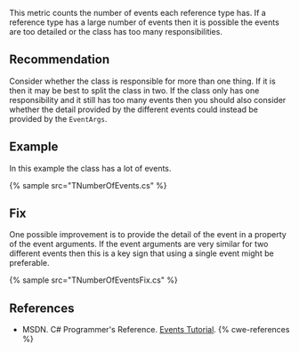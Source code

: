 This metric counts the number of events each reference type has. If a reference type has a large number of events then it is possible the events are too detailed or the class has too many responsibilities.


## Recommendation
Consider whether the class is responsible for more than one thing. If it is then it may be best to split the class in two. If the class only has one responsibility and it still has too many events then you should also consider whether the detail provided by the different events could instead be provided by the `EventArgs`.


## Example
In this example the class has a lot of events.

{% sample src="TNumberOfEvents.cs" %}

## Fix
One possible improvement is to provide the detail of the event in a property of the event arguments. If the event arguments are very similar for two different events then this is a key sign that using a single event might be preferable.

{% sample src="TNumberOfEventsFix.cs" %}

## References
* MSDN. C\# Programmer's Reference. [Events Tutorial](http://msdn.microsoft.com/en-us/library/aa645739(v=vs.71).aspx).
{% cwe-references %}
